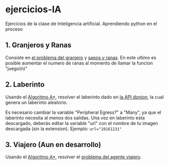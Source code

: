 # ejercicios-IA
Ejercicios de la clase de Inteligencia artificial. Aprendiendo python en el proceso

## 1. Granjeros y Ranas
Consiste en [el problema del granjero](https://es.wikipedia.org/wiki/Acertijo_del_lobo,_la_cabra_y_la_col) y [sapos y ranas](https://es.wikipedia.org/wiki/Sapos_y_Ranas). En este ultimo es posible aumentar el numero de ranas al momento de llamar la funcion "juego(n)"

## 2. Laberinto
Usando el [Algoritmo A*](https://es.wikipedia.org/wiki/Algoritmo_de_búsqueda_A*), resolver el laberinto dado en [la API donjon](https://donjon.bin.sh/fantasy/dungeon/labyrinth.cgi), la cual genera un laberinto aleatorio.

Es necesario cambiar la variable "Peripheral Egress?" a "Many", ya que el laberinto necesita al menos dos salidas. Una vez en laberinto esta descargado, deberás editar la variable "url" con el nombre de tu imagen descargada (sin la extension). Ejemplo:
`url="18161231"`

## 3. Viajero (Aun en desarrollo)
Usando el [Algoritmo A*](https://es.wikipedia.org/wiki/Algoritmo_de_búsqueda_A*), resolver el [problema del agente viajero](https://es.wikipedia.org/wiki/Problema_del_viajante).
